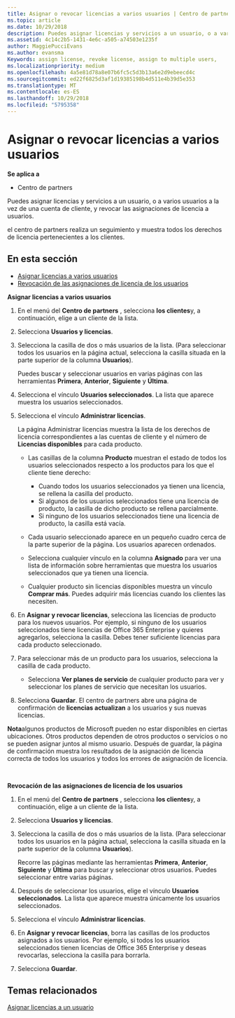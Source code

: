 ```yaml
---
title: Asignar o revocar licencias a varios usuarios | Centro de partners
ms.topic: article
ms.date: 10/29/2018
description: Puedes asignar licencias y servicios a un usuario, o a varios usuarios a la vez de una cuenta de cliente, y revocar las asignaciones de licencia a usuarios.
ms.assetid: 4c14c2b5-1431-4e6c-a505-a74503e1235f
author: MaggiePucciEvans
ms.author: evansma
Keywords: assign license, revoke license, assign to multiple users,
ms.localizationpriority: medium
ms.openlocfilehash: 4a5e81d78a8e07b6fc5c5d3b13a6e2d9ebeecd4c
ms.sourcegitcommit: ed22f6825d3af1d19385198b4d511e4b39d5e353
ms.translationtype: MT
ms.contentlocale: es-ES
ms.lasthandoff: 10/29/2018
ms.locfileid: "5795358"
---
```

# <a name="assign-or-revoke-licenses-to-multiple-users"></a>Asignar o revocar licencias a varios usuarios

**Se aplica a**

-  Centro de partners

Puedes asignar licencias y servicios a un usuario, o a varios usuarios a la vez de una cuenta de cliente, y revocar las asignaciones de licencia a usuarios.

el centro de partners realiza un seguimiento y muestra todos los derechos de licencia pertenecientes a los clientes.

## <a name="in-this-section"></a>En esta sección


-   [Asignar licencias a varios usuarios](#assign-licenses-to-groups)
-   [Revocación de las asignaciones de licencia de los usuarios](#revoking-licenses)

<a href="" id="assign-licenses-to-groups"></a>
**Asignar licencias a varios usuarios**

1.  En el menú del **Centro de partners** , selecciona **los clientes**y, a continuación, elige a un cliente de la lista.
2.  Selecciona **Usuarios y licencias**.
3.  Selecciona la casilla de dos o más usuarios de la lista. (Para seleccionar todos los usuarios en la página actual, selecciona la casilla situada en la parte superior de la columna **Usuarios**).

    Puedes buscar y seleccionar usuarios en varias páginas con las herramientas **Primera**, **Anterior**, **Siguiente** y **Última**.

4.  Selecciona el vínculo **Usuarios seleccionados**. La lista que aparece muestra los usuarios seleccionados.
5.  Selecciona el vínculo **Administrar licencias**.

    La página Administrar licencias muestra la lista de los derechos de licencia correspondientes a las cuentas de cliente y el número de **Licencias disponibles** para cada producto.

    -   Las casillas de la columna **Producto** muestran el estado de todos los usuarios seleccionados respecto a los productos para los que el cliente tiene derecho:

        -   Cuando todos los usuarios seleccionados ya tienen una licencia, se rellena la casilla del producto.
        -   Si algunos de los usuarios seleccionados tiene una licencia de producto, la casilla de dicho producto se rellena parcialmente.
        -   Si ninguno de los usuarios seleccionados tiene una licencia de producto, la casilla está vacía.
    -   Cada usuario seleccionado aparece en un pequeño cuadro cerca de la parte superior de la página. Los usuarios aparecen ordenados.

    -   Selecciona cualquier vínculo en la columna **Asignado** para ver una lista de información sobre herramientas que muestra los usuarios seleccionados que ya tienen una licencia.

    -   Cualquier producto sin licencias disponibles muestra un vínculo **Comprar más**. Puedes adquirir más licencias cuando los clientes las necesiten.

6.  En **Asignar y revocar licencias**, selecciona las licencias de producto para los nuevos usuarios. Por ejemplo, si ninguno de los usuarios seleccionados tiene licencias de Office 365 Enterprise y quieres agregarlos, selecciona la casilla. Debes tener suficiente licencias para cada producto seleccionado.
7.  Para seleccionar más de un producto para los usuarios, selecciona la casilla de cada producto.
    -   Selecciona **Ver planes de servicio** de cualquier producto para ver y seleccionar los planes de servicio que necesitan los usuarios.

8.  Selecciona **Guardar**. El centro de partners abre una página de confirmación de **licencias actualizan** a los usuarios y sus nuevas licencias.

**Nota**algunos productos de Microsoft pueden no estar disponibles en ciertas ubicaciones. Otros productos dependen de otros productos o servicios o no se pueden asignar juntos al mismo usuario. Después de guardar, la página de confirmación muestra los resultados de la asignación de licencia correcta de todos los usuarios y todos los errores de asignación de licencia.

 

<a href="" id="revoking-licenses"></a>
**Revocación de las asignaciones de licencia de los usuarios**

1.  En el menú del **Centro de partners** , selecciona **los clientes**y, a continuación, elige a un cliente de la lista.
2.  Selecciona **Usuarios y licencias**.
3.  Selecciona la casilla de dos o más usuarios de la lista. (Para seleccionar todos los usuarios en la página actual, selecciona la casilla situada en la parte superior de la columna **Usuarios**).

    Recorre las páginas mediante las herramientas **Primera**, **Anterior**, **Siguiente** y **Última** para buscar y seleccionar otros usuarios. Puedes seleccionar entre varias páginas.

4.  Después de seleccionar los usuarios, elige el vínculo **Usuarios seleccionados**. La lista que aparece muestra únicamente los usuarios seleccionados.
5.  Selecciona el vínculo **Administrar licencias**.
6.  En **Asignar y revocar licencias**, borra las casillas de los productos asignados a los usuarios. Por ejemplo, si todos los usuarios seleccionados tienen licencias de Office 365 Enterprise y deseas revocarlas, selecciona la casilla para borrarla.
7.  Selecciona **Guardar**.

## <a name="related-topics"></a>Temas relacionados


[Asignar licencias a un usuario](assign-licenses-to-users.md)

 

 



